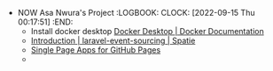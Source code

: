 - NOW Asa Nwura's Project
  :LOGBOOK:
  CLOCK: [2022-09-15 Thu 00:17:51]
  :END:
	- Install docker desktop [Docker Desktop | Docker Documentation](https://docs.docker.com/desktop/)
	- [Introduction | laravel-event-sourcing | Spatie](https://spatie.be/docs/laravel-event-sourcing/v7/introduction)
	- [Single Page Apps for GitHub Pages](https://free.prooph-board.com/inspectio)
	-